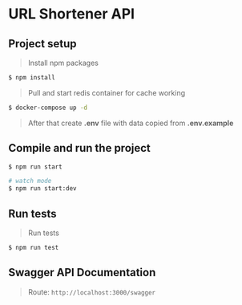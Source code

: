 # URL Shortener API

## Project setup

> Install npm packages

```bash
$ npm install
```

> Pull and start redis container for cache working

```bash
$ docker-compose up -d
```

> After that create **.env** file with data copied from **.env.example**

## Compile and run the project

```bash
$ npm run start
```

```bash
# watch mode
$ npm run start:dev
```

## Run tests

> Run tests

```bash
$ npm run test
```

## Swagger API Documentation

> Route: `http://localhost:3000/swagger`
